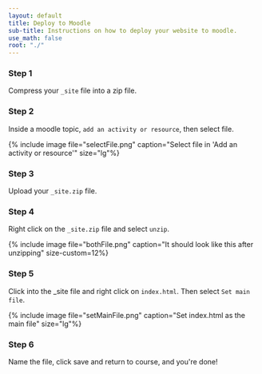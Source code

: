 ```yaml
---
layout: default
title: Deploy to Moodle
sub-title: Instructions on how to deploy your website to moodle.
use_math: false
root: "./"
---
```


### Step 1

Compress your `_site` file into a zip file.

### Step 2

Inside a moodle topic, `add an activity or resource`, then select file. 

{% include image file="selectFile.png" caption="Select file in 'Add an activity or resource'" size="lg"%}

### Step 3

Upload your `_site.zip` file.

### Step 4

Right click on the `_site.zip` file and select `unzip`.

{% include image file="bothFile.png" caption="It should look like this after unzipping" size-custom=12%}

### Step 5

Click into the _site file and right click on `index.html`. Then select `Set main file`.


{% include image file="setMainFile.png" caption="Set index.html as the main file" size="lg"%}

### Step 6

Name the file, click save and return to course, and you're done!